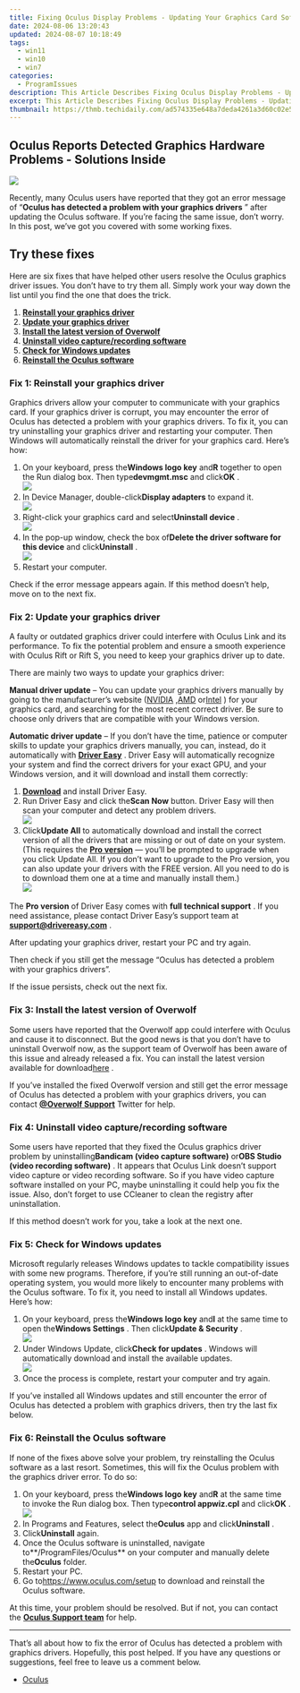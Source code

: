 ```yaml
---
title: Fixing Oculus Display Problems - Updating Your Graphics Card Software
date: 2024-08-06 13:20:43
updated: 2024-08-07 10:18:49
tags:
  - win11
  - win10
  - win7
categories:
  - ProgramIssues
description: This Article Describes Fixing Oculus Display Problems - Updating Your Graphics Card Software
excerpt: This Article Describes Fixing Oculus Display Problems - Updating Your Graphics Card Software
thumbnail: https://thmb.techidaily.com/ad574335e648a7deda4261a3d60c02e5050876ad97d3a8d2551786ec91da20e4.jpg
---
```


## Oculus Reports Detected Graphics Hardware Problems - Solutions Inside

![](https://images.drivereasy.com/wp-content/uploads/2021/11/oculus-problem-graphics-driver-1.jpg)

 Recently, many Oculus users have reported that they got an error message of “**Oculus has detected a problem with your graphics drivers** ” after updating the Oculus software. If you’re facing the same issue, don’t worry. In this post, we’ve got you covered with some working fixes.

## Try these fixes

 Here are six fixes that have helped other users resolve the Oculus graphics driver issues. You don’t have to try them all. Simply work your way down the list until you find the one that does the trick.

1. **[Reinstall your graphics driver](https://tools.techidaily.com/drivereasy/download/)**
2. **[Update your graphics driver](https://tools.techidaily.com/drivereasy/download/)**
3. **[Install the latest version of Overwolf](https://tools.techidaily.com/drivereasy/download/)**
4. **[Uninstall video capture/recording software](https://tools.techidaily.com/drivereasy/download/)**
5. **[Check for Windows updates](https://tools.techidaily.com/drivereasy/download/)**
6. **[Reinstall the Oculus software](https://tools.techidaily.com/drivereasy/download/)**

### Fix 1: Reinstall your graphics driver

 Graphics drivers allow your computer to communicate with your graphics card. If your graphics driver is corrupt, you may encounter the error of Oculus has detected a problem with your graphics drivers. To fix it, you can try uninstalling your graphics driver and restarting your computer. Then Windows will automatically reinstall the driver for your graphics card. Here’s how:

1. On your keyboard, press the**Windows logo key** and**R** together to open the Run dialog box. Then type**devmgmt.msc** and click**OK** .  
![](https://images.drivereasy.com/wp-content/uploads/2021/11/devmgmt.msc_.jpg)
2. In Device Manager, double-click**Display adapters** to expand it.  
![](https://images.drivereasy.com/wp-content/uploads/2021/11/display-adapter.jpg)
3. Right-click your graphics card and select**Uninstall device** .  
![](https://images.drivereasy.com/wp-content/uploads/2021/11/uninstall-device.jpg)
4. In the pop-up window, check the box of**Delete the driver software for this device** and click**Uninstall** .  
![](https://images.drivereasy.com/wp-content/uploads/2021/11/uninstall.jpg)
5. Restart your computer.

 Check if the error message appears again. If this method doesn’t help, move on to the next fix.

### Fix 2: Update your graphics driver

 A faulty or outdated graphics driver could interfere with Oculus Link and its performance. To fix the potential problem and ensure a smooth experience with Oculus Rift or Rift S, you need to keep your graphics driver up to date.

There are mainly two ways to update your graphics driver:

**Manual driver update** – You can update your graphics drivers manually by going to the manufacturer’s website ([NVIDIA](https://tools.techidaily.com/drivereasy/download/) ,[AMD](https://www.amd.com/en/support) or[Intel](https://downloadcenter.intel.com/product/80939/Graphics) ) for your graphics card, and searching for the most recent correct driver. Be sure to choose only drivers that are compatible with your Windows version.

**Automatic driver update** – If you don’t have the time, patience or computer skills to update your graphics drivers manually, you can, instead, do it automatically with **[Driver Easy](https://tools.techidaily.com/drivereasy/download/)**  . Driver Easy will automatically recognize your system and find the correct drivers for your exact GPU, and your Windows version, and it will download and install them correctly:

1. **[Download](https://tools.techidaily.com/drivereasy/download/)**  and install Driver Easy.
2. Run Driver Easy and click the**Scan Now** button. Driver Easy will then scan your computer and detect any problem drivers.  
![](https://images.drivereasy.com/wp-content/uploads/2021/09/de-scan-now-20-1.jpg)
3. Click**Update All** to automatically download and install the correct version of all the drivers that are missing or out of date on your system. (This requires the **[Pro version](https://tools.techidaily.com/drivereasy/download/)**  — you’ll be prompted to upgrade when you click Update All. If you don’t want to upgrade to the Pro version, you can also update your drivers with the FREE version. All you need to do is to download them one at a time and manually install them.)  
![](https://images.drivereasy.com/wp-content/uploads/2021/09/de-nvidia-gtx-1080.jpg)

 The **Pro version** of Driver Easy comes with **full technical support** . If you need assistance, please contact Driver Easy’s support team at [**support@drivereasy.com**](https://tools.techidaily.com/drivereasy/download/) .

After updating your graphics driver, restart your PC and try again.

 Then check if you still get the message “Oculus has detected a problem with your graphics drivers”.

If the issue persists, check out the next fix.

### Fix 3: Install the latest version of Overwolf

 Some users have reported that the Overwolf app could interfere with Oculus and cause it to disconnect. But the good news is that you don’t have to uninstall Overwolf now, as the support team of Overwolf has been aware of this issue and already released a fix. You can install the latest version available for download[here](https://content.overwolf.com/downloads/setup/latest/beta.html) .

 If you’ve installed the fixed Overwolf version and still get the error message of Oculus has detected a problem with your graphics drivers, you can contact **[@Overwolf Support](https://twitter.com/OverwolfSupport)**  Twitter for help.

### Fix 4: Uninstall video capture/recording software

 Some users have reported that they fixed the Oculus graphics driver problem by uninstalling**Bandicam (video capture software)** or**OBS Studio (video recording software)** . It appears that Oculus Link doesn’t support video capture or video recording software. So if you have video capture software installed on your PC, maybe uninstalling it could help you fix the issue. Also, don’t forget to use CCleaner to clean the registry after uninstallation.

If this method doesn’t work for you, take a look at the next one.

### Fix 5: Check for Windows updates

 Microsoft regularly releases Windows updates to tackle compatibility issues with some new programs. Therefore, if you’re still running an out-of-date operating system, you would more likely to encounter many problems with the Oculus software. To fix it, you need to install all Windows updates. Here’s how:

1. On your keyboard, press the**Windows logo key** and**I** at the same time to open the**Windows Settings** . Then click**Update & Security** .  
![](https://images.drivereasy.com/wp-content/uploads/2021/08/updates-security.jpg)
2. Under Windows Update, click**Check for updates** . Windows will automatically download and install the available updates.  
![](https://images.drivereasy.com/wp-content/uploads/2021/08/check-for-updates.jpg)
3. Once the process is complete, restart your computer and try again.

 If you’ve installed all Windows updates and still encounter the error of Oculus has detected a problem with graphics drivers, then try the last fix below.

### Fix 6: Reinstall the Oculus software

 If none of the fixes above solve your problem, try reinstalling the Oculus software as a last resort. Sometimes, this will fix the Oculus problem with the graphics driver error. To do so:

1. On your keyboard, press the**Windows logo key** and**R** at the same time to invoke the Run dialog box. Then type**control appwiz.cpl** and click**OK** .  
![](https://images.drivereasy.com/wp-content/uploads/2021/10/control-appwiz.cpl_.jpg)
2. In Programs and Features, select the**Oculus** app and click**Uninstall** .
3. Click**Uninstall** again.
4. Once the Oculus software is uninstalled, navigate to**/ProgramFiles/Oculus** on your computer and manually delete the**Oculus** folder.
5. Restart your PC.
6. Go to<https://www.oculus.com/setup> to download and reinstall the Oculus software.

 At this time, your problem should be resolved. But if not, you can contact the **[Oculus Support team](https://support.oculus.com/articles/contact-us/contact-us/index-contact-us)**  for help.

---

 That’s all about how to fix the error of Oculus has detected a problem with graphics drivers. Hopefully, this post helped. If you have any questions or suggestions, feel free to leave us a comment below.

* [Oculus](https://tools.techidaily.com/drivereasy/download/)

<ins class="adsbygoogle"
     style="display:block"
     data-ad-format="autorelaxed"
     data-ad-client="ca-pub-7571918770474297"
     data-ad-slot="1223367746"></ins>



<ins class="adsbygoogle"
     style="display:block"
     data-ad-client="ca-pub-7571918770474297"
     data-ad-slot="8358498916"
     data-ad-format="auto"
     data-full-width-responsive="true"></ins>
